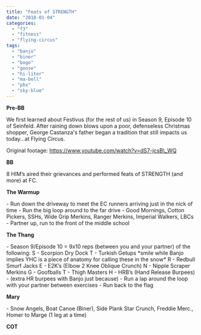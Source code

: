 ```yaml
---
title: "Feats of STRENGTH"
date: "2018-01-04"
categories: 
  - "f3"
  - "fitness"
  - "flying-circus"
tags: 
  - "banjo"
  - "biner"
  - "bogo"
  - "goose"
  - "hi-liter"
  - "ma-bell"
  - "pbx"
  - "sky-blue"
---
```


**Pre-BB**

We first learned about Festivus (for the rest of us) in Season 9, Episode 10 of Seinfeld. After raining down blows upon a poor, defenseless Christmas shopper, George Castanza's father began a tradition that still impacts us today...at Flying Circus.

Original footage: https://www.youtube.com/watch?v=dS7-jcsB\_WQ

**BB**

8 HIM’s aired their grievances and performed feats of STRENGTH (and more) at FC.

**The Warmup**

\- Run down the driveway to meet the EC runners arriving just in the nick of time - Run the big loop around to the far drive - Good Mornings, Cotton Pickers, SSHs, Wide Grip Merkins, Ranger Merkins, Imperial Walkers, LBCs - Partner up, run to the front of the middle school

**The Thang**

\- Season 9/Episode 10 = 9x10 reps (between you and your partner) of the following: S - Scorpion Dry Dock T - Turkish Getups \*smile while Banjo implies YHC is a piece of anatomy for calling these in the snow\* R - Redbull Smurf Jacks E - E2K’s (Elbow 2 Knee Oblique Crunch) N - Nipple Scraper Merkins G - Goofballs T - Thigh Masters H - HRB’s (Hand Release Burpees) - (extra HR burpees with Banjo just because) - Run a lap around the loop with your partner between exercises - Run back to the flag

**Mary**

\- Snow Angels, Boat Canoe (Biner), Side Plank Star Crunch, Freddie Merc., Homer to Marge (1 leg at a time)

**COT**
